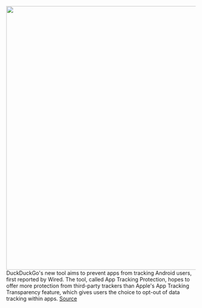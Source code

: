 <img src='https://cdn.vox-cdn.com/thumbor/u3cwafkFnpF2fZADPwNdUGbhPsI=/0x0:2343x1318/1200x800/filters:focal(985x472:1359x846)/cdn.vox-cdn.com/uploads/chorus_image/image/70171702/duckduckgo_app_tracking.5.png' width='700px' /><br/>
DuckDuckGo's new tool aims to prevent apps from tracking Android users, first reported by Wired. The tool, called App Tracking Protection, hopes to offer more protection from third-party trackers than Apple's App Tracking Transparency feature, which gives users the choice to opt-out of data tracking within apps.
<a href='https://www.theverge.com/2021/11/20/22793068/duckduckgo-tool-prevent-apps-tracking-android-users'> Source <a/>